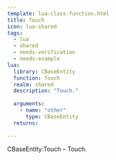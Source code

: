 ```yaml
---
template: lua-class-function.html
title: Touch
icon: lua-shared
tags:
  - lua
  - shared
  - needs-verification
  - needs-example
lua:
  library: CBaseEntity
  function: Touch
  realm: shared
  description: "Touch."
  
  arguments:
    - name: "other"
      type: CBaseEntity
  returns:
    
---
```


<div class="lua__search__keywords">
CBaseEntity:Touch &#x2013; Touch.
</div>
